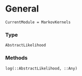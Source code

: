 # General

```@meta
CurrentModule = MarkovKernels
```


### Type

```@docs
AbstractLikelihood
```

### Methods

```@docs
log(::AbstractLikelihood, ::Any)
```